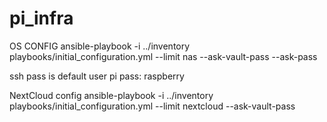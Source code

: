 # pi_infra

OS CONFIG
ansible-playbook -i ../inventory playbooks/initial_configuration.yml --limit nas --ask-vault-pass --ask-pass

ssh pass is default user pi pass: raspberry

NextCloud config
ansible-playbook -i ../inventory playbooks/initial_configuration.yml --limit nextcloud --ask-vault-pass